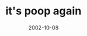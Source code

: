 ---
layout: base.njk
title : 'it&#39;s poop again' 
view_title : 'it&#39;s poop again' 
year : '2002' 
date : '2002-10-08' 
img_file : '/drawing/itspoopagain.png' 
html_file : 'itspoopagain' 
next_html : 'ihavelosttomorrow2.html' 
year_order : '167' 
permalink : "title/{{html_file}}.html"
---